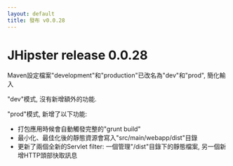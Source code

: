 ```yaml
---
layout: default
title: 發布 v0.0.28
---
```


JHipster release 0.0.28
==================


Maven設定檔案"development"和"production"已改名為"dev"和"prod", 簡化輸入

"dev"模式, 沒有新增額外的功能.

"prod"模式, 新增了以下功能:

- 打包應用時候會自動觸發完整的"grunt build"
- 最小化、最佳化後的靜態資源會寫入"src/main/webapp/dist"目錄
- 更新了兩個全新的Servlet filter: 一個管理"/dist"目錄下的靜態檔案, 另一個新增HTTP頭部快取訊息

